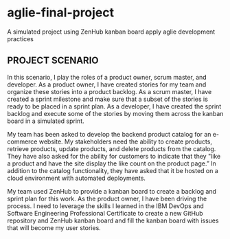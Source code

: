 # aglie-final-project
A simulated project using ZenHub kanban board apply aglie development practices

## PROJECT SCENARIO  

In this scenario, I play the roles of a product owner, scrum master, and developer. As a product owner, I have created stories for my team and organize these stories into a product backlog. As a scrum master, I have created a sprint milestone and make sure that a subset of the stories is ready to be placed in a sprint plan. As a developer, I have created the sprint backlog and execute some of the stories by moving them across the kanban board in a simulated sprint. 

My team has been asked to develop the backend product catalog for an e-commerce website. My stakeholders need the ability to create products, retrieve products, update products, and delete products from the catalog. They have also asked for the ability for customers to indicate that they "like a product and have the site display the like count on the product page.” In addition to the catalog functionality, they have asked that it be hosted on a cloud environment with automated deployments. 

My team used ZenHub to provide a kanban board to create a backlog and sprint plan for this work. As the product owner, I have been driving the process. I need to leverage the skills I learned in the IBM DevOps and Software Engineering Professional Certificate to create a new GitHub repository and ZenHub kanban board and fill the kanban board with issues that will become my user stories. 
